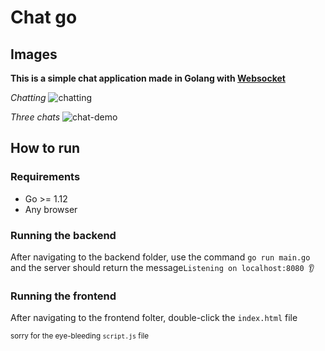 # Chat go

## Images

**This is a simple chat application made in Golang with [Websocket](http://github.com/gorilla/websocket)**

*Chatting*
​![chatting](https://user-images.githubusercontent.com/48167880/192554459-d3819700-30d9-4f44-b4cb-62ea833cd31d.png)

*Three chats*
![chat-demo](https://user-images.githubusercontent.com/48167880/192554506-1150683c-b3c5-4efa-9671-f37ce245ac37.png)

## How to run

### Requirements

- Go >= 1.12
- Any browser

### Running the backend

After navigating to the backend folder, use the command `go run main.go` and the server should return the message`Listening on localhost:8080 👂`

### Running the frontend

After navigating to the frontend folter, double-click the `index.html` file

<sub>sorry for the eye-bleeding `script.js` file</sub>
